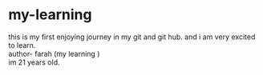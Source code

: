 # my-learning
this is my first enjoying journey in my git and git hub. and  i am very excited to learn.
<br>
author- farah (my learning )
<br>
im 21 years old. 
